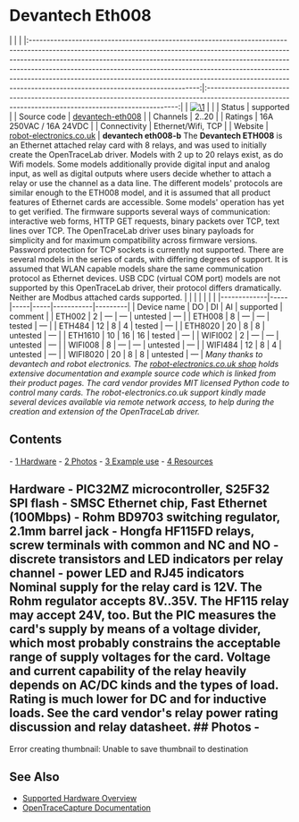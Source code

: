 # Devantech Eth008

| | | |:-----------------------------------------------------------------------------------------------------------------------------------------------------------------------------------------------------------------------------------------------------------------------------------------------------------------------------------------------------------------------------------------------------------------------------------------------------:|:----------------------------------------------------------------------------------------------------------------------------------------------------:| | [![\1](../../assets/hardware/general/\2)](./File:Devantech-eth008b-mugshot.png.html) | | | Status | supported | | Source code | [devantech-eth008](http://github.com/OpenTraceLab/?p=OpenTraceCapture.git;a=tree;f=src/hardware/devantech-eth008) | | Channels | 2..20 | | Ratings | 16A 250VAC / 16A 24VDC | | Connectivity | Ethernet/Wifi, TCP | | Website | [robot-electronics.co.uk](https://www.robot-electronics.co.uk/eth008b.html) | **devantech eth008-b** The **Devantech ETH008** is an Ethernet attached relay card with 8 relays, and was used to initially create the OpenTraceLab driver. Models with 2 up to 20 relays exist, as do Wifi models. Some models additionally provide digital input and analog input, as well as digital outputs where users decide whether to attach a relay or use the channel as a data line. The different models' protocols are similar enough to the ETH008 model, and it is assumed that all product features of Ethernet cards are accessible. Some models' operation has yet to get verified. The firmware supports several ways of communication: interactive web forms, HTTP GET requests, binary packets over TCP, text lines over TCP. The OpenTraceLab driver uses binary payloads for simplicity and for maximum compatibility across firmware versions. Password protection for TCP sockets is currently not supported. There are several models in the series of cards, with differing degrees of support. It is assumed that WLAN capable models share the same communication protocol as Ethernet devices. USB CDC (virtual COM port) models are not supported by this OpenTraceLab driver, their protocol differs dramatically. Neither are Modbus attached cards supported. | | | | | | | |-------------|-----|-----|-----|-----------|---------| | Device name | DO | DI | AI | supported | comment | | ETH002 | 2 | — | — | untested | — | | ETH008 | 8 | — | — | tested | — | | ETH484 | 12 | 8 | 4 | tested | — | | ETH8020 | 20 | 8 | 8 | untested | — | | ETH1610 | 10 | 16 | 16 | tested | — | | WIFI002 | 2 | — | — | untested | — | | WIFI008 | 8 | — | — | untested | — | | WIFI484 | 12 | 8 | 4 | untested | — | | WIFI8020 | 20 | 8 | 8 | untested | — | *Many thanks to devantech and robot electronics. The [robot-electronics.co.uk shop](https://www.robot-electronics.co.uk/) holds extensive documentation and example source code which is linked from their product pages. The card vendor provides MIT licensed Python code to control many cards. The robot-electronics.co.uk support kindly made several devices available via remote network access, to help during the creation and extension of the OpenTraceLab driver.* 
## Contents 
\- [1 Hardware](Devantech_ETH008.html#Hardware) \- [2 Photos](Devantech_ETH008.html#Photos) \- [3 Example use](Devantech_ETH008.html#Example_use) \- [4 Resources](Devantech_ETH008.html#Resources) 
## Hardware \- PIC32MZ microcontroller, S25F32 SPI flash \- SMSC Ethernet chip, Fast Ethernet (100Mbps) \- Rohm BD9703 switching regulator, 2.1mm barrel jack \- Hongfa HF115FD relays, screw terminals with common and NC and NO \- discrete transistors and LED indicators per relay channel \- power LED and RJ45 indicators Nominal supply for the relay card is 12V. The Rohm regulator accepts 8V..35V. The HF115 relay may accept 24V, too. But the PIC measures the card's supply by means of a voltage divider, which most probably constrains the acceptable range of supply voltages for the card. Voltage and current capability of the relay heavily depends on AC/DC kinds and the types of load. Rating is much lower for DC and for inductive loads. See the card vendor's **relay power rating** discussion and relay datasheet. ## Photos \- 
Error creating thumbnail: Unable to save thumbnail to destination

## See Also
- [Supported Hardware Overview](../supported-hardware.md)
- [OpenTraceCapture Documentation](../../opentracecapture/overview.md)
